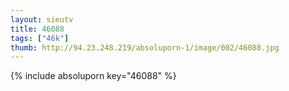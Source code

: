 ```yaml
--- 
layout: sieutv
title: 46088
tags: ["46k"]
thumb: http://94.23.248.219/absoluporn-1/image/002/46088.jpg
---
```

{% include absoluporn key="46088" %} 
